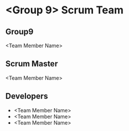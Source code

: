 # \<Group 9\> Scrum Team
## Group9
\<Team Member Name\>
## Scrum Master
\<Team Member Name\>
## Developers
- \<Team Member Name\>
- \<Team Member Name\>
- \<Team Member Name\>
